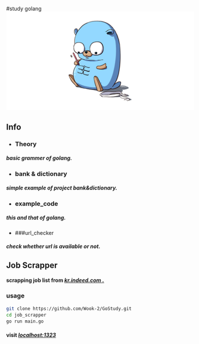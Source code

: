 #study golang
![banner](https://github.com/Wook-2/GoStudy/blob/master/image/banner.jpg?raw=true "banner")
## Info
- ### Theory
##### 	basic grammer of golang.
- ### bank & dictionary
#####	simple example of project bank&dictionary.
- ### example_code
#####	this and that of golang.
- ###url_checker
#####	check whether url is available or not.

## Job Scrapper
#### scrapping job list from *[kr.indeed.com .](http://kr.indeed.com "kr.indeed.com")*
### usage
```bash
git clone https://github.com/Wook-2/GoStudy.git
cd job_scrapper
go run main.go
```
#### visit *[localhost:1323](https://localhost:1323 "localhost:1323")* 
